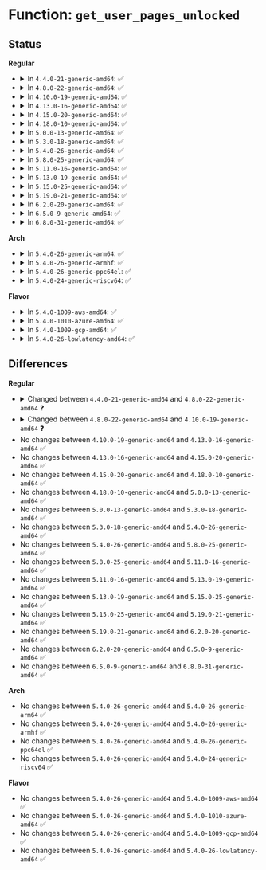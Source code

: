 # Function: <code>get_user_pages_unlocked</code>

## Status
<b>Regular</b>
<ul>
<li>
<details>
<summary>In <code>4.4.0-21-generic-amd64</code>: ✅</summary>

```c
long int get_user_pages_unlocked(struct task_struct * tsk, struct mm_struct * mm, long unsigned int start, long unsigned int nr_pages, int write, int force, struct page * * pages)
```

```json
{
  "name": "get_user_pages_unlocked",
  "collision_type": "Unique Global",
  "inline_type": "No",
  "funcs": [
    {
      "addr": 18446744071580660416,
      "name": "get_user_pages_unlocked",
      "external": true,
      "loc": "mm/gup.c:791",
      "file": "mm/gup.c",
      "inline": "seen, unknown",
      "caller_inline": [],
      "caller_func": [
        "arch/x86/mm/gup.c:get_user_pages_fast",
        "mm/util.c:get_user_pages_fast"
      ]
    }
  ],
  "symbols": [
    {
      "addr": 18446744071580660416,
      "name": "get_user_pages_unlocked",
      "section": ".text",
      "bind": "STB_GLOBAL",
      "size": 469
    }
  ]
}
```
</details>
</li>
<li>
<details>
<summary>In <code>4.8.0-22-generic-amd64</code>: ✅</summary>

```c
long int get_user_pages_unlocked(long unsigned int start, long unsigned int nr_pages, int write, int force, struct page * * pages)
```

```json
{
  "name": "get_user_pages_unlocked",
  "collision_type": "Unique Global",
  "inline_type": "No",
  "funcs": [
    {
      "addr": 18446744071580769216,
      "name": "get_user_pages_unlocked",
      "external": true,
      "loc": "mm/gup.c:898",
      "file": "mm/gup.c",
      "inline": "seen, unknown",
      "caller_inline": [],
      "caller_func": [
        "arch/x86/mm/gup.c:get_user_pages_fast",
        "mm/util.c:get_user_pages_fast"
      ]
    }
  ],
  "symbols": [
    {
      "addr": 18446744071580769216,
      "name": "get_user_pages_unlocked",
      "section": ".text",
      "bind": "STB_GLOBAL",
      "size": 478
    }
  ]
}
```
</details>
</li>
<li>
<details>
<summary>In <code>4.10.0-19-generic-amd64</code>: ✅</summary>

```c
long int get_user_pages_unlocked(long unsigned int start, long unsigned int nr_pages, struct page * * pages, unsigned int gup_flags)
```

```json
{
  "name": "get_user_pages_unlocked",
  "collision_type": "Unique Global",
  "inline_type": "No",
  "funcs": [
    {
      "addr": 18446744071580834720,
      "name": "get_user_pages_unlocked",
      "external": true,
      "loc": "mm/gup.c:900",
      "file": "mm/gup.c",
      "inline": "seen, unknown",
      "caller_inline": [],
      "caller_func": [
        "arch/x86/mm/gup.c:get_user_pages_fast",
        "mm/util.c:get_user_pages_fast"
      ]
    }
  ],
  "symbols": [
    {
      "addr": 18446744071580834720,
      "name": "get_user_pages_unlocked",
      "section": ".text",
      "bind": "STB_GLOBAL",
      "size": 437
    }
  ]
}
```
</details>
</li>
<li>
<details>
<summary>In <code>4.13.0-16-generic-amd64</code>: ✅</summary>

```c
long int get_user_pages_unlocked(long unsigned int start, long unsigned int nr_pages, struct page * * pages, unsigned int gup_flags)
```

```json
{
  "name": "get_user_pages_unlocked",
  "collision_type": "Unique Global",
  "inline_type": "No",
  "funcs": [
    {
      "addr": 18446744071580877344,
      "name": "get_user_pages_unlocked",
      "external": true,
      "loc": "mm/gup.c:981",
      "file": "mm/gup.c",
      "inline": "seen, unknown",
      "caller_inline": [],
      "caller_func": [
        "mm/util.c:get_user_pages_fast",
        "mm/gup.c:get_user_pages_fast"
      ]
    }
  ],
  "symbols": [
    {
      "addr": 18446744071580877344,
      "name": "get_user_pages_unlocked",
      "section": ".text",
      "bind": "STB_GLOBAL",
      "size": 422
    }
  ]
}
```
</details>
</li>
<li>
<details>
<summary>In <code>4.15.0-20-generic-amd64</code>: ✅</summary>

```c
long int get_user_pages_unlocked(long unsigned int start, long unsigned int nr_pages, struct page * * pages, unsigned int gup_flags)
```

```json
{
  "name": "get_user_pages_unlocked",
  "collision_type": "Unique Global",
  "inline_type": "No",
  "funcs": [
    {
      "addr": 18446744071580972640,
      "name": "get_user_pages_unlocked",
      "external": true,
      "loc": "mm/gup.c:1006",
      "file": "mm/gup.c",
      "inline": "seen, unknown",
      "caller_inline": [],
      "caller_func": [
        "mm/util.c:get_user_pages_fast",
        "mm/gup.c:get_user_pages_fast"
      ]
    }
  ],
  "symbols": [
    {
      "addr": 18446744071580972640,
      "name": "get_user_pages_unlocked",
      "section": ".text",
      "bind": "STB_GLOBAL",
      "size": 422
    }
  ]
}
```
</details>
</li>
<li>
<details>
<summary>In <code>4.18.0-10-generic-amd64</code>: ✅</summary>

```c
long int get_user_pages_unlocked(long unsigned int start, long unsigned int nr_pages, struct page * * pages, unsigned int gup_flags)
```

```json
{
  "name": "get_user_pages_unlocked",
  "collision_type": "Unique Global",
  "inline_type": "No",
  "funcs": [
    {
      "addr": 18446744071581108064,
      "name": "get_user_pages_unlocked",
      "external": true,
      "loc": "mm/gup.c:1004",
      "file": "mm/gup.c",
      "inline": "seen, unknown",
      "caller_inline": [],
      "caller_func": [
        "mm/util.c:get_user_pages_fast",
        "mm/gup.c:get_user_pages_fast"
      ]
    }
  ],
  "symbols": [
    {
      "addr": 18446744071581108064,
      "name": "get_user_pages_unlocked",
      "section": ".text",
      "bind": "STB_GLOBAL",
      "size": 431
    }
  ]
}
```
</details>
</li>
<li>
<details>
<summary>In <code>5.0.0-13-generic-amd64</code>: ✅</summary>

```c
long int get_user_pages_unlocked(long unsigned int start, long unsigned int nr_pages, struct page * * pages, unsigned int gup_flags)
```

```json
{
  "name": "get_user_pages_unlocked",
  "collision_type": "Unique Global",
  "inline_type": "No",
  "funcs": [
    {
      "addr": 18446744071581187968,
      "name": "get_user_pages_unlocked",
      "external": true,
      "loc": "mm/gup.c:1029",
      "file": "mm/gup.c",
      "inline": "seen, unknown",
      "caller_inline": [],
      "caller_func": [
        "mm/util.c:get_user_pages_fast",
        "mm/gup.c:get_user_pages_fast"
      ]
    }
  ],
  "symbols": [
    {
      "addr": 18446744071581187968,
      "name": "get_user_pages_unlocked",
      "section": ".text",
      "bind": "STB_GLOBAL",
      "size": 431
    }
  ]
}
```
</details>
</li>
<li>
<details>
<summary>In <code>5.3.0-18-generic-amd64</code>: ✅</summary>

```c
long int get_user_pages_unlocked(long unsigned int start, long unsigned int nr_pages, struct page * * pages, unsigned int gup_flags)
```

```json
{
  "name": "get_user_pages_unlocked",
  "collision_type": "Unique Global",
  "inline_type": "No",
  "funcs": [
    {
      "addr": 18446744071581258688,
      "name": "get_user_pages_unlocked",
      "external": true,
      "loc": "mm/gup.c:1678",
      "file": "mm/gup.c",
      "inline": "seen, unknown",
      "caller_inline": [],
      "caller_func": [
        "mm/gup.c:get_user_pages_fast"
      ]
    }
  ],
  "symbols": [
    {
      "addr": 18446744071581258688,
      "name": "get_user_pages_unlocked",
      "section": ".text",
      "bind": "STB_GLOBAL",
      "size": 489
    }
  ]
}
```
</details>
</li>
<li>
<details>
<summary>In <code>5.4.0-26-generic-amd64</code>: ✅</summary>

```c
long int get_user_pages_unlocked(long unsigned int start, long unsigned int nr_pages, struct page * * pages, unsigned int gup_flags)
```

```json
{
  "name": "get_user_pages_unlocked",
  "collision_type": "Unique Global",
  "inline_type": "No",
  "funcs": [
    {
      "addr": 18446744071581317360,
      "name": "get_user_pages_unlocked",
      "external": true,
      "loc": "mm/gup.c:1681",
      "file": "mm/gup.c",
      "inline": "seen, unknown",
      "caller_inline": [],
      "caller_func": [
        "mm/gup.c:get_user_pages_fast"
      ]
    }
  ],
  "symbols": [
    {
      "addr": 18446744071581317360,
      "name": "get_user_pages_unlocked",
      "section": ".text",
      "bind": "STB_GLOBAL",
      "size": 489
    }
  ]
}
```
</details>
</li>
<li>
<details>
<summary>In <code>5.8.0-25-generic-amd64</code>: ✅</summary>

```c
long int get_user_pages_unlocked(long unsigned int start, long unsigned int nr_pages, struct page * * pages, unsigned int gup_flags)
```

```json
{
  "name": "get_user_pages_unlocked",
  "collision_type": "Unique Global",
  "inline_type": "No",
  "funcs": [
    {
      "addr": 18446744071581507552,
      "name": "get_user_pages_unlocked",
      "external": true,
      "loc": "mm/gup.c:2065",
      "file": "mm/gup.c",
      "inline": "seen, unknown",
      "caller_inline": [],
      "caller_func": [
        "mm/gup.c:pin_user_pages_unlocked",
        "mm/gup.c:internal_get_user_pages_fast"
      ]
    }
  ],
  "symbols": [
    {
      "addr": 18446744071581507552,
      "name": "get_user_pages_unlocked",
      "section": ".text",
      "bind": "STB_GLOBAL",
      "size": 639
    }
  ]
}
```
</details>
</li>
<li>
<details>
<summary>In <code>5.11.0-16-generic-amd64</code>: ✅</summary>

```c
long int get_user_pages_unlocked(long unsigned int start, long unsigned int nr_pages, struct page * * pages, unsigned int gup_flags)
```

```json
{
  "name": "get_user_pages_unlocked",
  "collision_type": "Unique Global",
  "inline_type": "No",
  "funcs": [
    {
      "addr": 18446744071581547776,
      "name": "get_user_pages_unlocked",
      "external": true,
      "loc": "mm/gup.c:1921",
      "file": "mm/gup.c",
      "inline": "seen, unknown",
      "caller_inline": [],
      "caller_func": [
        "mm/gup.c:pin_user_pages_unlocked",
        "mm/gup.c:internal_get_user_pages_fast"
      ]
    }
  ],
  "symbols": [
    {
      "addr": 18446744071581547776,
      "name": "get_user_pages_unlocked",
      "section": ".text",
      "bind": "STB_GLOBAL",
      "size": 784
    }
  ]
}
```
</details>
</li>
<li>
<details>
<summary>In <code>5.13.0-19-generic-amd64</code>: ✅</summary>

```c
long int get_user_pages_unlocked(long unsigned int start, long unsigned int nr_pages, struct page * * pages, unsigned int gup_flags)
```

```json
{
  "name": "get_user_pages_unlocked",
  "collision_type": "Unique Global",
  "inline_type": "No",
  "funcs": [
    {
      "addr": 18446744071581570704,
      "name": "get_user_pages_unlocked",
      "external": true,
      "loc": "mm/gup.c:1987",
      "file": "mm/gup.c",
      "inline": "seen, unknown",
      "caller_inline": [],
      "caller_func": [
        "mm/gup.c:pin_user_pages_unlocked",
        "mm/gup.c:internal_get_user_pages_fast"
      ]
    }
  ],
  "symbols": [
    {
      "addr": 18446744071581570704,
      "name": "get_user_pages_unlocked",
      "section": ".text",
      "bind": "STB_GLOBAL",
      "size": 779
    }
  ]
}
```
</details>
</li>
<li>
<details>
<summary>In <code>5.15.0-25-generic-amd64</code>: ✅</summary>

```c
long int get_user_pages_unlocked(long unsigned int start, long unsigned int nr_pages, struct page * * pages, unsigned int gup_flags)
```

```json
{
  "name": "get_user_pages_unlocked",
  "collision_type": "Unique Global",
  "inline_type": "No",
  "funcs": [
    {
      "addr": 18446744071581835248,
      "name": "get_user_pages_unlocked",
      "external": true,
      "loc": "mm/gup.c:2075",
      "file": "mm/gup.c",
      "inline": "seen, unknown",
      "caller_inline": [],
      "caller_func": [
        "mm/gup.c:pin_user_pages_unlocked",
        "mm/gup.c:internal_get_user_pages_fast"
      ]
    }
  ],
  "symbols": [
    {
      "addr": 18446744071581835248,
      "name": "get_user_pages_unlocked",
      "section": ".text",
      "bind": "STB_GLOBAL",
      "size": 809
    }
  ]
}
```
</details>
</li>
<li>
<details>
<summary>In <code>5.19.0-21-generic-amd64</code>: ✅</summary>

```c
long int get_user_pages_unlocked(long unsigned int start, long unsigned int nr_pages, struct page * * pages, unsigned int gup_flags)
```

```json
{
  "name": "get_user_pages_unlocked",
  "collision_type": "Unique Global",
  "inline_type": "No",
  "funcs": [
    {
      "addr": 18446744071582226944,
      "name": "get_user_pages_unlocked",
      "external": true,
      "loc": "mm/gup.c:2205",
      "file": "mm/gup.c",
      "inline": "seen, unknown",
      "caller_inline": [],
      "caller_func": [
        "mm/gup.c:pin_user_pages_unlocked",
        "mm/gup.c:internal_get_user_pages_fast"
      ]
    }
  ],
  "symbols": [
    {
      "addr": 18446744071582226944,
      "name": "get_user_pages_unlocked",
      "section": ".text",
      "bind": "STB_GLOBAL",
      "size": 767
    }
  ]
}
```
</details>
</li>
<li>
<details>
<summary>In <code>6.2.0-20-generic-amd64</code>: ✅</summary>

```c
long int get_user_pages_unlocked(long unsigned int start, long unsigned int nr_pages, struct page * * pages, unsigned int gup_flags)
```

```json
{
  "name": "get_user_pages_unlocked",
  "collision_type": "Unique Global",
  "inline_type": "No",
  "funcs": [
    {
      "addr": 18446744071582718928,
      "name": "get_user_pages_unlocked",
      "external": true,
      "loc": "mm/gup.c:2242",
      "file": "mm/gup.c",
      "inline": "seen, unknown",
      "caller_inline": [],
      "caller_func": [
        "mm/gup.c:pin_user_pages_unlocked",
        "mm/gup.c:internal_get_user_pages_fast"
      ]
    }
  ],
  "symbols": [
    {
      "addr": 18446744071582718928,
      "name": "get_user_pages_unlocked",
      "section": ".text",
      "bind": "STB_GLOBAL",
      "size": 246
    }
  ]
}
```
</details>
</li>
<li>
<details>
<summary>In <code>6.5.0-9-generic-amd64</code>: ✅</summary>

```c
long int get_user_pages_unlocked(long unsigned int start, long unsigned int nr_pages, struct page * * pages, unsigned int gup_flags)
```

```json
{
  "name": "get_user_pages_unlocked",
  "collision_type": "Unique Global",
  "inline_type": "No",
  "funcs": [
    {
      "addr": 18446744071582932464,
      "name": "get_user_pages_unlocked",
      "external": true,
      "loc": "mm/gup.c:2389",
      "file": "mm/gup.c",
      "inline": "seen, unknown",
      "caller_inline": [],
      "caller_func": []
    }
  ],
  "symbols": [
    {
      "addr": 18446744071582932464,
      "name": "get_user_pages_unlocked",
      "section": ".text",
      "bind": "STB_GLOBAL",
      "size": 817
    }
  ]
}
```
</details>
</li>
<li>
<details>
<summary>In <code>6.8.0-31-generic-amd64</code>: ✅</summary>

```c
long int get_user_pages_unlocked(long unsigned int start, long unsigned int nr_pages, struct page * * pages, unsigned int gup_flags)
```

```json
{
  "name": "get_user_pages_unlocked",
  "collision_type": "Unique Global",
  "inline_type": "No",
  "funcs": [
    {
      "addr": 18446744071583107360,
      "name": "get_user_pages_unlocked",
      "external": true,
      "loc": "mm/gup.c:2407",
      "file": "mm/gup.c",
      "inline": "seen, unknown",
      "caller_inline": [],
      "caller_func": []
    }
  ],
  "symbols": [
    {
      "addr": 18446744071583107360,
      "name": "get_user_pages_unlocked",
      "section": ".text",
      "bind": "STB_GLOBAL",
      "size": 872
    }
  ]
}
```
</details>
</li>
</ul>
<b>Arch</b>
<ul>
<li>
<details>
<summary>In <code>5.4.0-26-generic-arm64</code>: ✅</summary>

```c
long int get_user_pages_unlocked(long unsigned int start, long unsigned int nr_pages, struct page * * pages, unsigned int gup_flags)
```

```json
{
  "name": "get_user_pages_unlocked",
  "collision_type": "Unique Global",
  "inline_type": "No",
  "funcs": [
    {
      "addr": 18446603336492723440,
      "name": "get_user_pages_unlocked",
      "external": true,
      "loc": "mm/gup.c:1681",
      "file": "mm/gup.c",
      "inline": "seen, unknown",
      "caller_inline": [],
      "caller_func": [
        "virt/kvm/kvm_main.c:__gfn_to_pfn_memslot",
        "mm/gup.c:get_user_pages_fast"
      ]
    }
  ],
  "symbols": [
    {
      "addr": 18446603336492723440,
      "name": "get_user_pages_unlocked",
      "section": ".text",
      "bind": "STB_GLOBAL",
      "size": 504
    }
  ]
}
```
</details>
</li>
<li>
<details>
<summary>In <code>5.4.0-26-generic-armhf</code>: ✅</summary>

```c
long int get_user_pages_unlocked(long unsigned int start, long unsigned int nr_pages, struct page * * pages, unsigned int gup_flags)
```

```json
{
  "name": "get_user_pages_unlocked",
  "collision_type": "Unique Global",
  "inline_type": "No",
  "funcs": [
    {
      "addr": 3226554584,
      "name": "get_user_pages_unlocked",
      "external": true,
      "loc": "mm/gup.c:1681",
      "file": "mm/gup.c",
      "inline": "seen, unknown",
      "caller_inline": [],
      "caller_func": [
        "mm/gup.c:get_user_pages_fast"
      ]
    }
  ],
  "symbols": [
    {
      "addr": 3226554584,
      "name": "get_user_pages_unlocked",
      "section": ".text",
      "bind": "STB_GLOBAL",
      "size": 572
    }
  ]
}
```
</details>
</li>
<li>
<details>
<summary>In <code>5.4.0-26-generic-ppc64el</code>: ✅</summary>

```c
long int get_user_pages_unlocked(long unsigned int start, long unsigned int nr_pages, struct page * * pages, unsigned int gup_flags)
```

```json
{
  "name": "get_user_pages_unlocked",
  "collision_type": "Unique Global",
  "inline_type": "No",
  "funcs": [
    {
      "addr": 13835058055286068560,
      "name": "get_user_pages_unlocked",
      "external": true,
      "loc": "mm/gup.c:1681",
      "file": "mm/gup.c",
      "inline": "seen, unknown",
      "caller_inline": [],
      "caller_func": [
        "mm/gup.c:get_user_pages_fast"
      ]
    }
  ],
  "symbols": [
    {
      "addr": 13835058055286068560,
      "name": "get_user_pages_unlocked",
      "section": ".text",
      "bind": "STB_GLOBAL",
      "size": 748
    }
  ]
}
```
</details>
</li>
<li>
<details>
<summary>In <code>5.4.0-24-generic-riscv64</code>: ✅</summary>

```c
long int get_user_pages_unlocked(long unsigned int start, long unsigned int nr_pages, struct page * * pages, unsigned int gup_flags)
```

```json
{
  "name": "get_user_pages_unlocked",
  "collision_type": "Unique Global",
  "inline_type": "No",
  "funcs": [
    {
      "addr": 18446743936272716132,
      "name": "get_user_pages_unlocked",
      "external": true,
      "loc": "mm/gup.c:1681",
      "file": "mm/gup.c",
      "inline": "seen, unknown",
      "caller_inline": [],
      "caller_func": [
        "mm/gup.c:get_user_pages_fast"
      ]
    }
  ],
  "symbols": [
    {
      "addr": 18446743936272716132,
      "name": "get_user_pages_unlocked",
      "section": ".text",
      "bind": "STB_GLOBAL",
      "size": 358
    }
  ]
}
```
</details>
</li>
</ul>
<b>Flavor</b>
<ul>
<li>
<details>
<summary>In <code>5.4.0-1009-aws-amd64</code>: ✅</summary>

```c
long int get_user_pages_unlocked(long unsigned int start, long unsigned int nr_pages, struct page * * pages, unsigned int gup_flags)
```

```json
{
  "name": "get_user_pages_unlocked",
  "collision_type": "Unique Global",
  "inline_type": "No",
  "funcs": [
    {
      "addr": 18446744071581286208,
      "name": "get_user_pages_unlocked",
      "external": true,
      "loc": "mm/gup.c:1681",
      "file": "mm/gup.c",
      "inline": "seen, unknown",
      "caller_inline": [],
      "caller_func": [
        "mm/gup.c:get_user_pages_fast"
      ]
    }
  ],
  "symbols": [
    {
      "addr": 18446744071581286208,
      "name": "get_user_pages_unlocked",
      "section": ".text",
      "bind": "STB_GLOBAL",
      "size": 489
    }
  ]
}
```
</details>
</li>
<li>
<details>
<summary>In <code>5.4.0-1010-azure-amd64</code>: ✅</summary>

```c
long int get_user_pages_unlocked(long unsigned int start, long unsigned int nr_pages, struct page * * pages, unsigned int gup_flags)
```

```json
{
  "name": "get_user_pages_unlocked",
  "collision_type": "Unique Global",
  "inline_type": "No",
  "funcs": [
    {
      "addr": 18446744071581232016,
      "name": "get_user_pages_unlocked",
      "external": true,
      "loc": "mm/gup.c:1681",
      "file": "mm/gup.c",
      "inline": "seen, unknown",
      "caller_inline": [],
      "caller_func": [
        "mm/gup.c:get_user_pages_fast"
      ]
    }
  ],
  "symbols": [
    {
      "addr": 18446744071581232016,
      "name": "get_user_pages_unlocked",
      "section": ".text",
      "bind": "STB_GLOBAL",
      "size": 489
    }
  ]
}
```
</details>
</li>
<li>
<details>
<summary>In <code>5.4.0-1009-gcp-amd64</code>: ✅</summary>

```c
long int get_user_pages_unlocked(long unsigned int start, long unsigned int nr_pages, struct page * * pages, unsigned int gup_flags)
```

```json
{
  "name": "get_user_pages_unlocked",
  "collision_type": "Unique Global",
  "inline_type": "No",
  "funcs": [
    {
      "addr": 18446744071581277408,
      "name": "get_user_pages_unlocked",
      "external": true,
      "loc": "mm/gup.c:1681",
      "file": "mm/gup.c",
      "inline": "seen, unknown",
      "caller_inline": [],
      "caller_func": [
        "mm/gup.c:get_user_pages_fast"
      ]
    }
  ],
  "symbols": [
    {
      "addr": 18446744071581277408,
      "name": "get_user_pages_unlocked",
      "section": ".text",
      "bind": "STB_GLOBAL",
      "size": 489
    }
  ]
}
```
</details>
</li>
<li>
<details>
<summary>In <code>5.4.0-26-lowlatency-amd64</code>: ✅</summary>

```c
long int get_user_pages_unlocked(long unsigned int start, long unsigned int nr_pages, struct page * * pages, unsigned int gup_flags)
```

```json
{
  "name": "get_user_pages_unlocked",
  "collision_type": "Unique Global",
  "inline_type": "No",
  "funcs": [
    {
      "addr": 18446744071581341328,
      "name": "get_user_pages_unlocked",
      "external": true,
      "loc": "mm/gup.c:1681",
      "file": "mm/gup.c",
      "inline": "seen, unknown",
      "caller_inline": [],
      "caller_func": [
        "mm/gup.c:get_user_pages_fast"
      ]
    }
  ],
  "symbols": [
    {
      "addr": 18446744071581341328,
      "name": "get_user_pages_unlocked",
      "section": ".text",
      "bind": "STB_GLOBAL",
      "size": 489
    }
  ]
}
```
</details>
</li>
</ul>

## Differences
<b>Regular</b>
<ul>
<li>
<details>
<summary>Changed between <code>4.4.0-21-generic-amd64</code> and <code>4.8.0-22-generic-amd64</code> ❓</summary>
<ul>
<li>
<b>Param removed. </b>
<code>struct task_struct * tsk</code>
</li>
<li>
<b>Param removed. </b>
<code>struct mm_struct * mm</code>
</li>
<li>
<b>Param reordered. </b>
<code>tsk, mm, start, nr_pages, write, force, pages</code> ➡️ <code>start, nr_pages, write, force, pages</code>
</li>
</ul>
</details>
</li>
<li>
<details>
<summary>Changed between <code>4.8.0-22-generic-amd64</code> and <code>4.10.0-19-generic-amd64</code> ❓</summary>
<ul>
<li>
<b>Param added. </b>
<code>unsigned int gup_flags</code>
</li>
<li>
<b>Param removed. </b>
<code>int write</code>
</li>
<li>
<b>Param removed. </b>
<code>int force</code>
</li>
<li>
<b>Param reordered. </b>
<code>start, nr_pages, write, force, pages</code> ➡️ <code>start, nr_pages, pages, gup_flags</code>
</li>
</ul>
</details>
</li>
<li>
No changes between <code>4.10.0-19-generic-amd64</code> and <code>4.13.0-16-generic-amd64</code> ✅
</li>
<li>
No changes between <code>4.13.0-16-generic-amd64</code> and <code>4.15.0-20-generic-amd64</code> ✅
</li>
<li>
No changes between <code>4.15.0-20-generic-amd64</code> and <code>4.18.0-10-generic-amd64</code> ✅
</li>
<li>
No changes between <code>4.18.0-10-generic-amd64</code> and <code>5.0.0-13-generic-amd64</code> ✅
</li>
<li>
No changes between <code>5.0.0-13-generic-amd64</code> and <code>5.3.0-18-generic-amd64</code> ✅
</li>
<li>
No changes between <code>5.3.0-18-generic-amd64</code> and <code>5.4.0-26-generic-amd64</code> ✅
</li>
<li>
No changes between <code>5.4.0-26-generic-amd64</code> and <code>5.8.0-25-generic-amd64</code> ✅
</li>
<li>
No changes between <code>5.8.0-25-generic-amd64</code> and <code>5.11.0-16-generic-amd64</code> ✅
</li>
<li>
No changes between <code>5.11.0-16-generic-amd64</code> and <code>5.13.0-19-generic-amd64</code> ✅
</li>
<li>
No changes between <code>5.13.0-19-generic-amd64</code> and <code>5.15.0-25-generic-amd64</code> ✅
</li>
<li>
No changes between <code>5.15.0-25-generic-amd64</code> and <code>5.19.0-21-generic-amd64</code> ✅
</li>
<li>
No changes between <code>5.19.0-21-generic-amd64</code> and <code>6.2.0-20-generic-amd64</code> ✅
</li>
<li>
No changes between <code>6.2.0-20-generic-amd64</code> and <code>6.5.0-9-generic-amd64</code> ✅
</li>
<li>
No changes between <code>6.5.0-9-generic-amd64</code> and <code>6.8.0-31-generic-amd64</code> ✅
</li>
</ul>
<b>Arch</b>
<ul>
<li>
No changes between <code>5.4.0-26-generic-amd64</code> and <code>5.4.0-26-generic-arm64</code> ✅
</li>
<li>
No changes between <code>5.4.0-26-generic-amd64</code> and <code>5.4.0-26-generic-armhf</code> ✅
</li>
<li>
No changes between <code>5.4.0-26-generic-amd64</code> and <code>5.4.0-26-generic-ppc64el</code> ✅
</li>
<li>
No changes between <code>5.4.0-26-generic-amd64</code> and <code>5.4.0-24-generic-riscv64</code> ✅
</li>
</ul>
<b>Flavor</b>
<ul>
<li>
No changes between <code>5.4.0-26-generic-amd64</code> and <code>5.4.0-1009-aws-amd64</code> ✅
</li>
<li>
No changes between <code>5.4.0-26-generic-amd64</code> and <code>5.4.0-1010-azure-amd64</code> ✅
</li>
<li>
No changes between <code>5.4.0-26-generic-amd64</code> and <code>5.4.0-1009-gcp-amd64</code> ✅
</li>
<li>
No changes between <code>5.4.0-26-generic-amd64</code> and <code>5.4.0-26-lowlatency-amd64</code> ✅
</li>
</ul>
